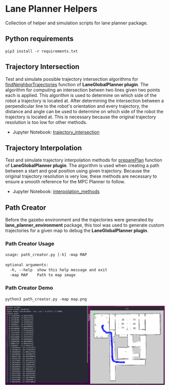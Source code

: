 # Lane Planner Helpers

Collection of helper and simulation scripts for lane planner package.

## Python requirements

```shell
pip3 install -r requirements.txt
```

## Trajectory Intersection

Test and simulate possible trajectory intersection algorithms for [findNeighborTrajectories](../../lane_planner/src/lib/trajectory_helper.cpp#L168) function of **LaneGlobalPlanner plugin**. The algorithm for computing an intersection betwen two lines given two points each is applied. This algorithm is used to determine on which side of the robot a trajectory is located at. After determining the intersection between a perpendicular line to the robot's orientation and every trajectory, the distance and angle can be used to determine on which side of the robot the trajectory is located at. This is necessary because the original trajectory resolution is too low for other methods.

* Jupyter Notebook: [trajectory_intersection](trajectory_intersection.ipynb)

## Trajectory Interpolation

Test and simulate trajectory interpolation methods for [preparePlan](../../lane_planner/src/lib/trajectory_helper.cpp#L347) function of **LaneGlobalPlanner plugin**. The algorithm is used when creating a path between a start and goal position using given trajectory. Because the original trajectory resolution is very low, these methods are necessary to ensure a smooth reference for the MPC Planner to follow.

* Jupyter Notebook: [interpolation_methods](interpolation_methods.ipynb)

## Path Creator

Before the gazebo environment and the trajectories were generated by **lane_planner_environment** package, this tool was used to generate custom trajectories for a given map to debug the **LaneGlobalPlanner plugin**.

### Path Creator Usage

```shell
usage: path_creator.py [-h] -map MAP

optional arguments:
  -h, --help  show this help message and exit
  -map MAP    Path to map image
```

### Path Creator Demo

```shell
python3 path_creator.py -map map.png
```

![Path Creator Demo](img/path_creator_demo.png)
